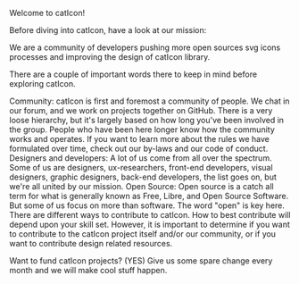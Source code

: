 Welcome to catIcon!

Before diving into catIcon, have a look at our mission:

We are a community of developers pushing more open sources svg icons processes and improving the design of catIcon library.

There are a couple of important words there to keep in mind before exploring catIcon.

Community: catIcon is first and foremost a community of people. We chat in our forum, and we work on projects together on GitHub. There is a very loose hierarchy, but it's largely based on how long you've been involved in the group. People who have been here longer know how the community works and operates. If you want to learn more about the rules we have formulated over time, check out our by-laws and our code of conduct.
Designers and developers: A lot of us come from all over the spectrum. Some of us are designers, ux-researchers, front-end developers, visual designers, graphic designers, back-end developers, the list goes on, but we're all united by our mission.
Open Source: Open source is a catch all term for what is generally known as Free, Libre, and Open Source Software. But some of us focus on more than software. The word "open" is key here.
There are different ways to contribute to catIcon. How to best contribute will depend upon your skill set. However, it is important to determine if you want to contribute to the catIcon project itself and/or our community, or if you want to contribute design related resources.

Want to fund catIcon projects? (YES)
Give us some spare change every month and we will make cool stuff happen.
